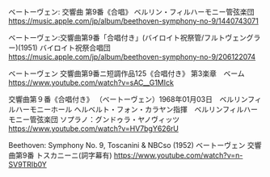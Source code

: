 ベートーヴェン: 交響曲 第9番《合唱》 ベルリン・フィルハーモニー管弦楽団
https://music.apple.com/jp/album/beethoven-symphony-no-9/1440743071

ベートーヴェン:交響曲第9番「合唱付き」(バイロイト祝祭管/フルトヴェングラー)(1951) バイロイト祝祭合唱団
https://music.apple.com/jp/album/beethoven-symphony-no-9/206122074


ベートーヴェン 交響曲第9番ニ短調作品125《合唱付き》 第3楽章　ベーム
https://www.youtube.com/watch?v=sAC__G1MIck

交響曲第９番《合唱付き》 （ベートーヴェン）1968年01月03日　ベルリンフィルハーモニーホール
ヘルベルト・フォン・カラヤン指揮　ベルリンフィルハーモニー管弦楽団
ソプラノ：グンドゥラ・ヤノヴィッツ
https://www.youtube.com/watch?v=HV7bgY626rU

Beethoven: Symphony No. 9, Toscanini & NBCso (1952) ベートーヴェン 交響曲第9番 トスカニーニ(詞字幕有)
https://www.youtube.com/watch?v=n-SV9TRIb0Y

